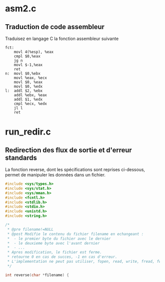 # asm2.c 
## Traduction de code assembleur
Traduisez en langage C la fonction assembleur suivante

```assembly
fct:
    movl 4(%esp), %eax
    cmpl $0,%eax
    jg n
    movl $-1,%eax
    ret
n:  movl $0,%ebx
    movl %eax, %ecx
    movl $0, %eax
    movl $0, %edx
l:  addl $2, %ebx
    addl %ebx, %eax
    addl $1, %edx
    cmpl %ecx, %edx
    jl l
    ret
```

# run_redir.c
## Redirection des flux de sortie et d'erreur standards
La fonction reverse, dont les spécifications sont reprises ci-dessous, permet de manipuler les données dans un fichier.

```c
#include <sys/types.h>
#include <sys/stat.h>
#include <sys/mman.h>
#include <fcntl.h>
#include <stdlib.h>
#include <stdio.h>
#include <unistd.h>
#include <string.h>

/*
 * @pre filename!=NULL
 * @post Modifie le contenu du fichier filename en echangeant :
 *  - le premier byte du fichier avec le dernier
 *  - le deuxieme byte avec l'avant dernier
 *  - ...
 * Apres modification, le fichier est ferme.
 * retourne 0 en cas de succes, -1 en cas d'erreur.
 * L'implementation ne peut pas utiliser, fopen, read, write, fread, fwrite, fgetc, fgets, ... open et mmap sont obligatoires.
 */

int reverse(char *filename) {
```
